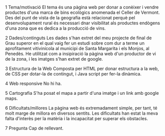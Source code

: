 1 Tema/motivació
El tema és una pàgina web per donar a conèixer i vendre productes d'una marca de bins ecològics anomenada el Celler de Vermont. Des del punt de vista de la geografia està relacionat perquè pel desenvolupament rural és necessari dnar visibilitat als productes endògens d'una zona que es dedica a la producció de vins.

2 Dades/continguts
Les dades s'han extret del meu projecte de final de Grau superor en el qual vaig fer un estudi sobre com dur a terme un aprofitament vitivinícola al municipi de Santa Margarita i els Monjos, al Penedès. He utilitzat com a insipiració la pàgina web d'un productor de vi de la zona, i les imatges s'han extret de google.

3 Estructura de la Web
Composta per HTML per donar estructura a la web, de CSS per dotar-la de contingut, i  Java script per fer-la dinàmica.

4 Web responsive
No hi ha.

5 Cartografia
S'ha posat el mapa a partir d'una imatge i un link amb google maps.

6 Dificultats/millores
La pàgina web és extremadament simple, per tant, té molt marge de millora en diversos sentits. Les dificultats han estat la meva falta d'interès per la matèria i la incapacitat per superar els obstacles.

7 Pregunta
Cap de rellevant.
